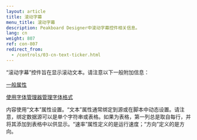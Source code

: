 ```yaml
---
layout: article
title: 滚动字幕
menu_title: 滚动字幕
description: Peakboard Designer中滚动字幕控件相关信息。
lang: cn
weight: 807
ref: con-807
redirect_from:
  - /controls/03-cn-text-ticker.html
---
```


“滚动字幕”控件旨在显示滚动文本。请注意以下一般附加信息：

[一般属性](/controls/01-cn-general-properties.html)

[使用字体管理器管理字体格式](/misc/04-cn-fonts.html)

内容使用“文本”属性设置。“文本”属性通常绑定到源或在脚本中动态设置。请注意，绑定数据源可以是单个字符串或表格。如果为表格，第一列总是取自每行，并将其添加到表格中以供显示。“速率”属性定义的是运行速度；“方向”定义的是方向。
